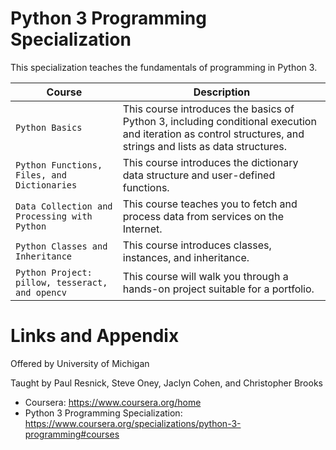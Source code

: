 # Python 3 Programming Specialization

This specialization teaches the fundamentals of programming in Python 3. 

| Course | Description |
| --- | --- |
| `Python Basics` | This course introduces the basics of Python 3, including conditional execution and iteration as control structures, and strings and lists as data structures.|
| `Python Functions, Files, and Dictionaries` | This course introduces the dictionary data structure and user-defined functions. |
| `Data Collection and Processing with Python` | This course teaches you to fetch and process data from services on the Internet.  |
| `Python Classes and Inheritance` | This course introduces classes, instances, and inheritance. |
| `Python Project: pillow, tesseract, and opencv` | This course will walk you through a hands-on project suitable for a portfolio.  |


Links and Appendix
========================================================
Offered by University of Michigan

Taught by Paul Resnick, Steve Oney, Jaclyn Cohen, and Christopher Brooks 

- Coursera: https://www.coursera.org/home
- Python 3 Programming Specialization: https://www.coursera.org/specializations/python-3-programming#courses
